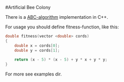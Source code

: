 #Artificial Bee Colony

There is a [ABC-algorithm](http://en.wikipedia.org/wiki/Artificial_bee_colony_algorithm) implementation in C++.

For usage you should define fitness-function, like this:
```c++
double fitness(vector <double> cords)
{
    double x = cords[0];
    double y = cords[1];
    
    return (x - 5) * (x - 5) + y * x + y * y;
}
```

For more see examples dir.